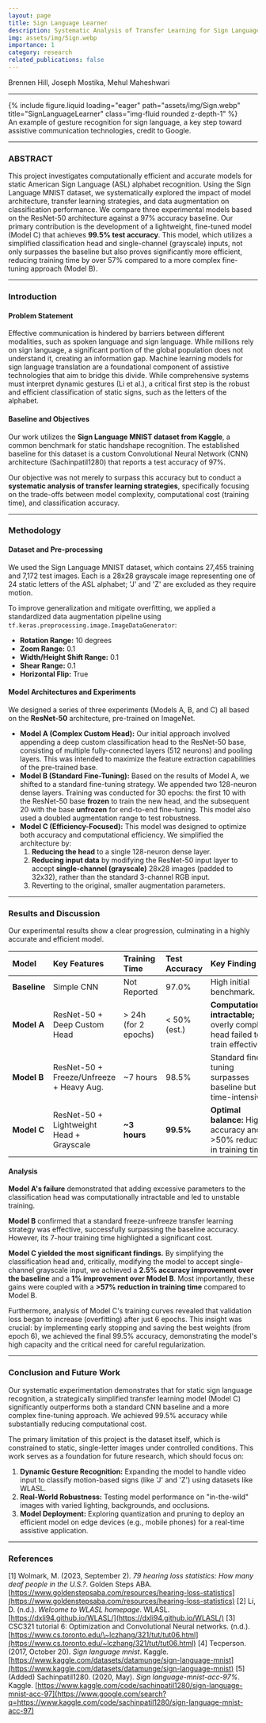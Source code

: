 ```yaml
---
layout: page
title: Sign Language Learner
description: Systematic Analysis of Transfer Learning for Sign Language Recognition
img: assets/img/Sign.webp
importance: 1
category: research
related_publications: false
---
```


Brennen Hill, Joseph Mostika, Mehul Maheshwari

---

<div class="row">
    <div class="col-sm mt-3 mt-md-0">
        {% include figure.liquid loading="eager" path="assets/img/Sign.webp" title="SignLanguageLearner" class="img-fluid rounded z-depth-1" %}
    </div>
</div>
<div class="caption">
  An example of gesture recognition for sign language, a key step toward assistive communication technologies, credit to Google.
</div>

---

### ABSTRACT

This project investigates computationally efficient and accurate models for static American Sign Language (ASL) alphabet recognition. Using the Sign Language MNIST dataset, we systematically explored the impact of model architecture, transfer learning strategies, and data augmentation on classification performance. We compare three experimental models based on the ResNet-50 architecture against a 97% accuracy baseline. Our primary contribution is the development of a lightweight, fine-tuned model (Model C) that achieves **99.5% test accuracy**. This model, which utilizes a simplified classification head and single-channel (grayscale) inputs, not only surpasses the baseline but also proves significantly more efficient, reducing training time by over 57% compared to a more complex fine-tuning approach (Model B).

---

### Introduction

#### Problem Statement

Effective communication is hindered by barriers between different modalities, such as spoken language and sign language. While millions rely on sign language, a significant portion of the global population does not understand it, creating an information gap. Machine learning models for sign language translation are a foundational component of assistive technologies that aim to bridge this divide. While comprehensive systems must interpret dynamic gestures (Li et al.), a critical first step is the robust and efficient classification of static signs, such as the letters of the alphabet.

#### Baseline and Objectives

Our work utilizes the **Sign Language MNIST dataset from Kaggle**, a common benchmark for static handshape recognition. The established baseline for this dataset is a custom Convolutional Neural Network (CNN) architecture (Sachinpatil1280) that reports a test accuracy of 97%.

Our objective was not merely to surpass this accuracy but to conduct a **systematic analysis of transfer learning strategies**, specifically focusing on the trade-offs between model complexity, computational cost (training time), and classification accuracy.

---

### Methodology

#### Dataset and Pre-processing

We used the Sign Language MNIST dataset, which contains 27,455 training and 7,172 test images. Each is a 28x28 grayscale image representing one of 24 static letters of the ASL alphabet; 'J' and 'Z' are excluded as they require motion.

To improve generalization and mitigate overfitting, we applied a standardized data augmentation pipeline using `tf.keras.preprocessing.image.ImageDataGenerator`:

- **Rotation Range:** 10 degrees
- **Zoom Range:** 0.1
- **Width/Height Shift Range:** 0.1
- **Shear Range:** 0.1
- **Horizontal Flip:** True

#### Model Architectures and Experiments

We designed a series of three experiments (Models A, B, and C) all based on the **ResNet-50** architecture, pre-trained on ImageNet.

- **Model A (Complex Custom Head):** Our initial approach involved appending a deep custom classification head to the ResNet-50 base, consisting of multiple fully-connected layers (512 neurons) and pooling layers. This was intended to maximize the feature extraction capabilities of the pre-trained base.
- **Model B (Standard Fine-Tuning):** Based on the results of Model A, we shifted to a standard fine-tuning strategy. We appended two 128-neuron dense layers. Training was conducted for 30 epochs: the first 10 with the ResNet-50 base **frozen** to train the new head, and the subsequent 20 with the base **unfrozen** for end-to-end fine-tuning. This model also used a doubled augmentation range to test robustness.
- **Model C (Efficiency-Focused):** This model was designed to optimize both accuracy and computational efficiency. We simplified the architecture by:
  1.  **Reducing the head** to a single 128-neuron dense layer.
  2.  **Reducing input data** by modifying the ResNet-50 input layer to accept **single-channel (grayscale)** 28x28 images (padded to 32x32), rather than the standard 3-channel RGB input.
  3.  Reverting to the original, smaller augmentation parameters.

---

### Results and Discussion

Our experimental results show a clear progression, culminating in a highly accurate and efficient model.

| Model        | Key Features                             | Training Time         | Test Accuracy | Key Finding                                                                       |
| :----------- | :--------------------------------------- | :-------------------- | :------------ | :-------------------------------------------------------------------------------- |
| **Baseline** | Simple CNN                               | Not Reported          | 97.0%         | High initial benchmark.                                                           |
| **Model A**  | ResNet-50 + Deep Custom Head             | \> 24h (for 2 epochs) | \< 50% (est.) | **Computationally intractable;** overly complex head failed to train effectively. |
| **Model B**  | ResNet-50 + Freeze/Unfreeze + Heavy Aug. | \~7 hours             | 98.5%         | Standard fine-tuning surpasses baseline but is time-intensive.                    |
| **Model C**  | ResNet-50 + Lightweight Head + Grayscale | **\~3 hours**         | **99.5%**     | **Optimal balance:** Highest accuracy and \>50% reduction in training time.       |

#### Analysis

**Model A's failure** demonstrated that adding excessive parameters to the classification head was computationally intractable and led to unstable training.

**Model B** confirmed that a standard freeze-unfreeze transfer learning strategy was effective, successfully surpassing the baseline accuracy. However, its 7-hour training time highlighted a significant cost.

**Model C yielded the most significant findings.** By simplifying the classification head and, critically, modifying the model to accept single-channel grayscale input, we achieved a **2.5% accuracy improvement over the baseline** and a **1% improvement over Model B**. Most importantly, these gains were coupled with a **\>57% reduction in training time** compared to Model B.

Furthermore, analysis of Model C's training curves revealed that validation loss began to increase (overfitting) after just 6 epochs. This insight was crucial: by implementing early stopping and saving the best weights (from epoch 6), we achieved the final 99.5% accuracy, demonstrating the model's high capacity and the critical need for careful regularization.

---

### Conclusion and Future Work

Our systematic experimentation demonstrates that for static sign language recognition, a strategically simplified transfer learning model (Model C) significantly outperforms both a standard CNN baseline and a more complex fine-tuning approach. We achieved 99.5% accuracy while substantially reducing computational cost.

The primary limitation of this project is the dataset itself, which is constrained to static, single-letter images under controlled conditions. This work serves as a foundation for future research, which should focus on:

1.  **Dynamic Gesture Recognition:** Expanding the model to handle video input to classify motion-based signs (like 'J' and 'Z') using datasets like WLASL.
2.  **Real-World Robustness:** Testing model performance on "in-the-wild" images with varied lighting, backgrounds, and occlusions.
3.  **Model Deployment:** Exploring quantization and pruning to deploy an efficient model on edge devices (e.g., mobile phones) for a real-time assistive application.

---

### References

[1] Wolmark, M. (2023, September 2). _79 hearing loss statistics: How many deaf people in the U.S.?_. Golden Steps ABA. [https://www.goldenstepsaba.com/resources/hearing-loss-statistics](https://www.goldenstepsaba.com/resources/hearing-loss-statistics)
[2] Li, D. (n.d.). _Welcome to WLASL homepage_. WLASL. [https://dxli94.github.io/WLASL/](https://dxli94.github.io/WLASL/)
[3] CSC321 tutorial 6: Optimization and Convolutional Neural networks. (n.d.). [https://www.cs.toronto.edu/\~lczhang/321/tut/tut06.html](https://www.cs.toronto.edu/~lczhang/321/tut/tut06.html)
[4] Tecperson. (2017, October 20). _Sign language mnist_. Kaggle. [https://www.kaggle.com/datasets/datamunge/sign-language-mnist](https://www.kaggle.com/datasets/datamunge/sign-language-mnist)
[5] (Added) Sachinpatil1280. (2020, May). _Sign language-mnist-acc-97%_. Kaggle. [https://www.kaggle.com/code/sachinpatil1280/sign-language-mnist-acc-97](https://www.google.com/search?q=https://www.kaggle.com/code/sachinpatil1280/sign-language-mnist-acc-97)
